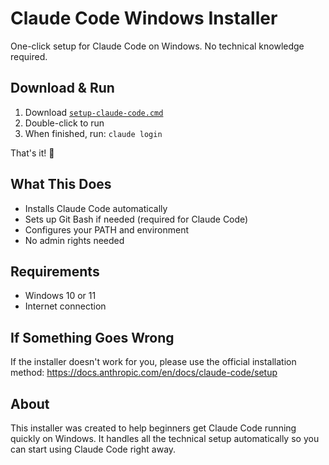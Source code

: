 # Claude Code Windows Installer

One-click setup for Claude Code on Windows. No technical knowledge required.

## Download & Run

1. Download [`setup-claude-code.cmd`](../../releases/latest) 
2. Double-click to run
3. When finished, run: `claude login`

That's it! 🎉

## What This Does

- Installs Claude Code automatically
- Sets up Git Bash if needed (required for Claude Code)
- Configures your PATH and environment
- No admin rights needed

## Requirements

- Windows 10 or 11
- Internet connection

## If Something Goes Wrong

If the installer doesn't work for you, please use the official installation method:
https://docs.anthropic.com/en/docs/claude-code/setup

## About

This installer was created to help beginners get Claude Code running quickly on Windows. It handles all the technical setup automatically so you can start using Claude Code right away.